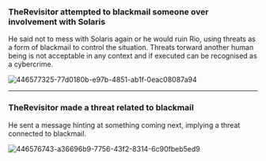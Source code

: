 ### TheRevisitor attempted to blackmail someone over involvement with Solaris
He said not to mess with Solaris again or he would ruin Rio, using threats as a form of blackmail to control the situation.
Threats torward another human being is not acceptable in any context and if executed can be recognised as a cybercrime.

![446577325-77d0180b-e97b-4851-ab1f-0eac08087a94](https://github.com/user-attachments/assets/39559e30-ad2f-4d82-b16d-f1a4d039f5a7)

---

### TheRevisitor made a threat related to blackmail
He sent a message hinting at something coming next, implying a threat connected to blackmail.

![446576743-a36696b9-7756-43f2-8314-6c90fbeb5ed9](https://github.com/user-attachments/assets/07dd3b0a-c766-4a25-8eb3-a9fea12e9612)
